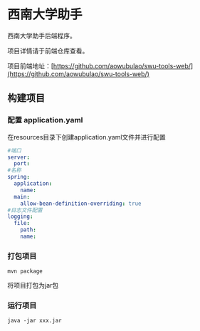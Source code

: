 # 西南大学助手

西南大学助手后端程序。

项目详情请于前端仓库查看。

项目前端地址：[https://github.com/aowubulao/swu-tools-web/](https://github.com/aowubulao/swu-tools-web/)



## 构建项目

### 配置 application.yaml

在resources目录下创建application.yaml文件并进行配置

```yaml
#端口
server:
  port:
#名称
spring:
  application:
    name: 
  main:
    allow-bean-definition-overriding: true
#日志文件配置
logging:
  file:
    path: 
    name: 
```

### 打包项目

```
mvn package
```

将项目打包为jar包

### 运行项目

```
java -jar xxx.jar
```